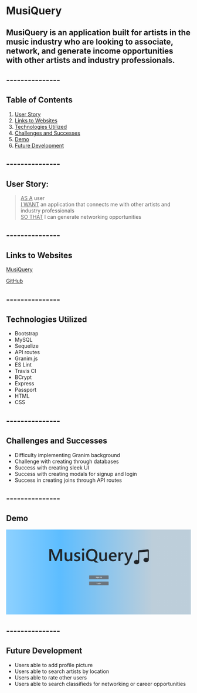 # MusiQuery

## MusiQuery is an application built for artists in the music industry who are looking to associate, network, and generate income opportunities with other artists and industry professionals.

## ---------------
## Table of Contents
1. [User Story](#User-Story)
2. [Links to Websites](#Links-to-Websites)
3. [Technologies Utilized](#Technologies-Utilized)
4. [Challenges and Successes](#Challenges-and-Successes)
5. [Demo](#Demo)
6. [Future Development](#Future-Development)


## ---------------
## User Story:

> <ins>AS A</ins> user\
> <ins>I WANT</ins> an application that connects me with other artists and industry professionals\
> <ins>SO THAT</ins> I can generate networking opportunities

## ---------------
## Links to Websites
[MusiQuery](http://#)

[GitHub](https://github.com/Toomuchbob/Project_2)

## ---------------
## Technologies Utilized

* Bootstrap
* MySQL
* Sequelize
* API routes
* Granim.js
* ES Lint
* Travis CI
* BCrypt
* Express
* Passport
* HTML
* CSS

## ---------------
## Challenges and Successes
* Difficulty implementing Granim background
* Challenge with creating through databases
* Success with creating sleek UI
* Success with creating modals for signup and login
* Success in creating joins through API routes

## ---------------
## Demo

![MusiQuery](public/images/musiquery.png)

## ---------------
## Future Development
* Users able to add profile picture
* Users able to search artists by location
* Users able to rate other users
* Users able to search classifieds for networking or career opportunities
